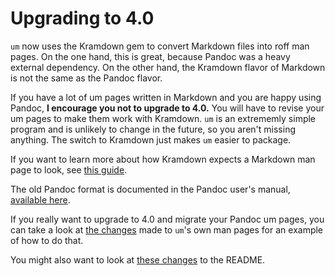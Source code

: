 # Upgrading to 4.0
`um` now uses the Kramdown gem to convert Markdown files into roff man pages.
On the one hand, this is great, because Pandoc was a heavy external dependency.
On the other hand, the Kramdown flavor of Markdown is not the same as the
Pandoc flavor.

If you have a lot of um pages written in Markdown and you are happy using
Pandoc, **I encourage you not to upgrade to 4.0.** You will have to revise your
um pages to make them work with Kramdown. `um` is an extrememly simple program
and is unlikely to change in the future, so you aren't missing anything. The
switch to Kramdown just makes `um` easier to package.

If you want to learn more about how Kramdown expects a Markdown man page to
look, see [this guide](https://kramdown.gettalong.org/converter/man.html).

The old Pandoc format is documented in the Pandoc user's manual, [available
here](https://pandoc.org/MANUAL.html#pandocs-markdown).

If you really want to upgrade to 4.0 and migrate your Pandoc um pages, you can
take a look at [the
changes](https://github.com/sinclairtarget/um/commit/0158f32d65de822afc3660d82eb020b9ef3deccb#diff-be728250639dc5786a3e7dc2a5f89d92)
made to `um`'s own man pages for an example of how to do that.

You might also want to look at [these
changes](https://github.com/sinclairtarget/um/commit/b701f6dd8459e48e36d6e27a431f7186dae4c282)
to the README.

